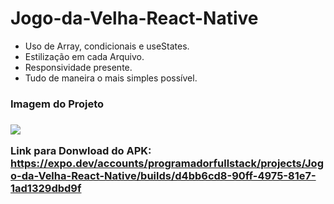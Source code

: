 # Jogo-da-Velha-React-Native

- Uso de Array, condicionais e useStates.
- Estilização em cada Arquivo.
- Responsividade presente.
- Tudo de maneira o mais simples possível.

<h3>Imagem do Projeto<h3/>
  <image src="https://ibb.co/nMHQykX"/>
  
Link para Donwload do APK: <br/>
  https://expo.dev/accounts/programadorfullstack/projects/Jogo-da-Velha-React-Native/builds/d4bb6cd8-90ff-4975-81e7-1ad1329dbd9f
